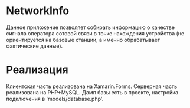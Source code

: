 # NetworkInfo

Данное приложение позволяет собирать информацию о качестве сигнала оператора сотовой связи в точке нахождения устройства (не ориентируется на базовые станции, а именно обрабатывает фактические данные).

# Реализация
Клиентская часть реализована на Xamarin.Forms. 
Серверная часть реализована на PHP+MySQL. Дамп базы есть в проекте, настройка подключения в 'models/database.php'.
